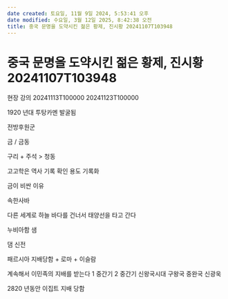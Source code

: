 ```yaml
---
date created: 토요일, 11월 9일 2024, 5:53:41 오후
date modified: 수요일, 3월 12일 2025, 8:42:38 오전
title: 중국 문명을 도약시킨 젊은 황제, 진시황 20241107T103948
---
```


# 중국 문명을 도약시킨 젊은 황제, 진시황 20241107T103948

현장 강의
20241113T100000 20241123T100000

1920 년대 투탕카멘 발굴됨

전방후원군

금 / 금동

구리 + 주석 > 청동

고고학은 역사 기록 확인 용도
기록화

금이 비싼 이유

속한사바

다른 세계로 하늘 바다를 건너서 태양선을 타고 간다

누비아함 샘

댐 신전

패르시아 지배당함 + 로마 + 이슬람

계속해서 이민족의 지배를 받는다
1 중간기
2 중간기
신왕국시대
구왕국 중완국 신광욱

2820 년동안 이집트 지배 당함
